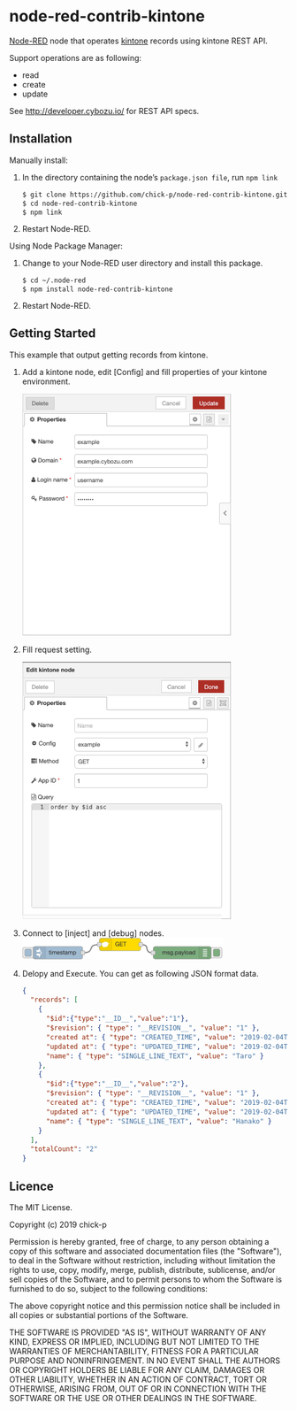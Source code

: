 # node-red-contrib-kintone
[Node-RED](http://nodered.org) node that operates [kintone](https://kintone.cybozu.com) records using kintone REST API. 

Support operations are as following:
  * read
  * create
  * update

See http://developer.cybozu.io/ for REST API specs.

## Installation
Manually install:
1. In the directory containing the node’s `package.json file`, run `npm link`
    ```shell
    $ git clone https://github.com/chick-p/node-red-contrib-kintone.git
    $ cd node-red-contrib-kintone
    $ npm link
    ```
2. Restart Node-RED.

Using Node Package Manager:
1. Change to your Node-RED user directory and install this package.
    ```shell
    $ cd ~/.node-red
    $ npm install node-red-contrib-kintone
    ```
2. Restart Node-RED.

## Getting Started

This example that output getting records from kintone.

1. Add a kintone node, edit [Config] and fill properties of your kintone environment.

    ![width=300](./images/config.png "Config")

2. Fill request setting.

    ![](./images/node.png "kintone Node")

3. Connect to [inject] and [debug] nodes.
    ![](./images/connect.png "Connect")

4. Delopy and Execute. You can get as following JSON format data.
    ```json
    {
      "records": [
        {
          "$id":{"type":"__ID__","value":"1"},
          "$revision": { "type": "__REVISION__", "value": "1" },
          "created at": { "type": "CREATED_TIME", "value": "2019-02-04T00:47:00Z" },
          "updated at": { "type": "UPDATED_TIME", "value": "2019-02-04T00:47:00Z" },
          "name": { "type": "SINGLE_LINE_TEXT", "value": "Taro" }
        },
        {
          "$id":{"type":"__ID__","value":"2"},
          "$revision": { "type": "__REVISION__", "value": "1" },
          "created at": { "type": "CREATED_TIME", "value": "2019-02-04T00:47:00Z" },
          "updated at": { "type": "UPDATED_TIME", "value": "2019-02-04T00:47:00Z" },
          "name": { "type": "SINGLE_LINE_TEXT", "value": "Hanako" }
        }
      ],
      "totalCount": "2"
    }
    ```

## Licence
The MIT License.

Copyright (c) 2019 chick-p

Permission is hereby granted, free of charge, to any person obtaining a copy of this software and associated documentation files (the "Software"), to deal in the Software without restriction, including without limitation the rights to use, copy, modify, merge, publish, distribute, sublicense, and/or sell copies of the Software, and to permit persons to whom the Software is furnished to do so, subject to the following conditions:

The above copyright notice and this permission notice shall be included in all copies or substantial portions of the Software.

THE SOFTWARE IS PROVIDED "AS IS", WITHOUT WARRANTY OF ANY KIND, EXPRESS OR IMPLIED, INCLUDING BUT NOT LIMITED TO THE WARRANTIES OF MERCHANTABILITY, FITNESS FOR A PARTICULAR PURPOSE AND NONINFRINGEMENT. IN NO EVENT SHALL THE AUTHORS OR COPYRIGHT HOLDERS BE LIABLE FOR ANY CLAIM, DAMAGES OR OTHER LIABILITY, WHETHER IN AN ACTION OF CONTRACT, TORT OR OTHERWISE, ARISING FROM, OUT OF OR IN CONNECTION WITH THE SOFTWARE OR THE USE OR OTHER DEALINGS IN THE SOFTWARE.
